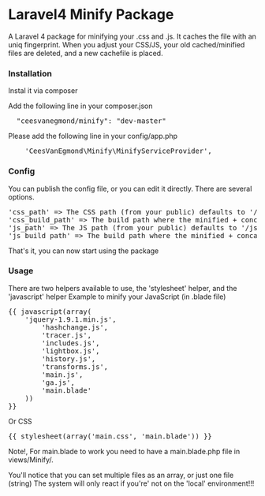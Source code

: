 Laravel4 Minify Package
===============

A Laravel 4 package for minifying your .css and .js. It caches the file with an uniq fingerprint. When you adjust your CSS/JS, your old cached/minified files are deleted, and a new cachefile is placed.


<h3>Installation</h3>
Instal it via composer

Add the following line in your composer.json
<pre>
  "ceesvanegmond/minify": "dev-master"
</pre>
Please add the following line in your config/app.php
<pre>
  	'CeesVanEgmond\Minify\MinifyServiceProvider',
</pre>

<h3>Config</h3>
You can publish the config file, or you can edit it directly. There are several options.
<pre>
'css_path' => The CSS path (from your public) defaults to '/css/'
'css_build_path' => The build path where the minified + concatenate build files are (relative from above aption) defaults to 'builds/'
'js_path' => The JS path (from your public) defaults to '/js/'
'js_build_path' => The build path where the minified + concatenate build files are (relative from above aption) defaults to 'builds/'
</pre>

That's it, you can now start using the package

<h3>Usage</h3>
There are two helpers available to use, the 'stylesheet' helper, and the 'javascript' helper
Example to minify your JavaScript (in .blade file)

<pre>
{{ javascript(array(
  	'jquery-1.9.1.min.js',
		'hashchange.js',
		'tracer.js',
		'includes.js',
		'lightbox.js',
		'history.js',
		'transforms.js',
		'main.js',
		'ga.js',
		'main.blade'
	)) 
}}
</pre>

Or CSS 

<pre>
{{ stylesheet(array('main.css', 'main.blade')) }}
</pre>

Note!, For main.blade to work you need to have a main.blade.php file in views/Minify/.

You'll notice that you can set multiple files as an array, or just one file (string)
The system will only react if you're' not on the 'local' environment!!!

